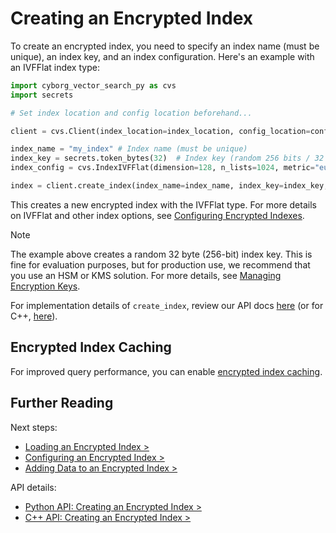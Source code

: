 # Creating an Encrypted Index

To create an encrypted index, you need to specify an index name (must be unique), an index key, and an index configuration. Here's an example with an IVFFlat index type:

```python
import cyborg_vector_search_py as cvs
import secrets

# Set index location and config location beforehand...

client = cvs.Client(index_location=index_location, config_location=config_location)

index_name = "my_index" # Index name (must be unique)
index_key = secrets.token_bytes(32)  # Index key (random 256 bits / 32 bytes)
index_config = cvs.IndexIVFFlat(dimension=128, n_lists=1024, metric="euclidean") # Index config for IVFFlat

index = client.create_index(index_name=index_name, index_key=index_key, index_config=index_config)
```

This creates a new encrypted index with the IVFFlat type. For more details on IVFFlat and other index options, see [Configuring Encrypted Indexes](./2.3.configuring-encrypted-index.md).

> [!NOTE]
> The example above creates a random 32 byte (256-bit) index key. This is fine for evaluation purposes, but for production use, we recommend that you use an HSM or KMS solution. For more details, see [Managing Encryption Keys](../1.getting-started/5.0.managing-keys.md).

For implementation details of `create_index`, review our API docs [here](../../reference/python/py-api.md#create-index) (or for C++, [here](../../reference/cpp/cpp-api.md#createindex)).

## Encrypted Index Caching

For improved query performance, you can enable [encrypted index caching](../7.performance-tuning/7.1.index-caching.md).

## Further Reading

Next steps:

- [Loading an Encrypted Index >](./2.2.loading-encrypted-index.md)
- [Configuring an Encrypted Index >](./2.3.configuring-encrypted-index.md)
- [Adding Data to an Encrypted Index >](../3.data-operations/3.0.upsert.md)

API details:

- [Python API: Creating an Encrypted Index >](../../reference/python/py-api.md#create-index)
- [C++ API: Creating an Encrypted Index >](../../reference/cpp/cpp-api.md#createindex)